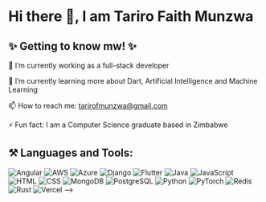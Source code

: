 # Hi there 👋, I am Tariro Faith Munzwa


## ✨ Getting to know mw! ✨ 

 🔭 I’m currently working as a full-stack developer
 
 🌱 I’m currently learning more about Dart, Artificial Intelligence and Machine Learning
 
 📫 How to reach me:  [tarirofmunzwa@gmail.com](mailto:tarirofmunzwa@gmail.com)
 
 ⚡ Fun fact: I am a Computer Science graduate based in Zimbabwe


## ⚒️ **Languages and Tools:**

![Angular](https://img.shields.io/badge/-Angular-DD0031?style=flat-square&logo=angular&logoColor=white)
![AWS](https://img.shields.io/badge/-AWS-232F3E?style=flat-square&logo=amazonaws&logoColor=white)
![Azure](https://img.shields.io/badge/-Azure-0078D4?style=flat-square&logo=microsoftazure&logoColor=white)
![Django](https://img.shields.io/badge/-Django-092E20?style=flat-square&logo=django&logoColor=white)
![Flutter](https://img.shields.io/badge/-Flutter-02569B?style=flat-square&logo=flutter&logoColor=white)
![Java](https://img.shields.io/badge/-Java-007396?style=flat-square&logo=java&logoColor=white)
![JavaScript](https://img.shields.io/badge/-JavaScript-F7DF1E?style=flat-square&logo=javascript&logoColor=black)
![HTML](https://img.shields.io/badge/-HTML-E34F26?style=flat-square&logo=html5&logoColor=white)
![CSS](https://img.shields.io/badge/-CSS-1572B6?style=flat-square&logo=css3&logoColor=white)
![MongoDB](https://img.shields.io/badge/-MongoDB-47A248?style=flat-square&logo=mongodb&logoColor=white)
![PostgreSQL](https://img.shields.io/badge/-PostgreSQL-336791?style=flat-square&logo=postgresql&logoColor=white)
![Python](https://img.shields.io/badge/-Python-3776AB?style=flat-square&logo=python&logoColor=white)
![PyTorch](https://img.shields.io/badge/-PyTorch-EE4C2C?style=flat-square&logo=pytorch&logoColor=white)
![Redis](https://img.shields.io/badge/-Redis-DC382D?style=flat-square&logo=redis&logoColor=white)
![Rust](https://img.shields.io/badge/-Rust-000000?style=flat-square&logo=rust&logoColor=white)
![Vercel](https://img.shields.io/badge/Vercel-000000?style=flat&logo=vercel&logoColor=white)
-->
